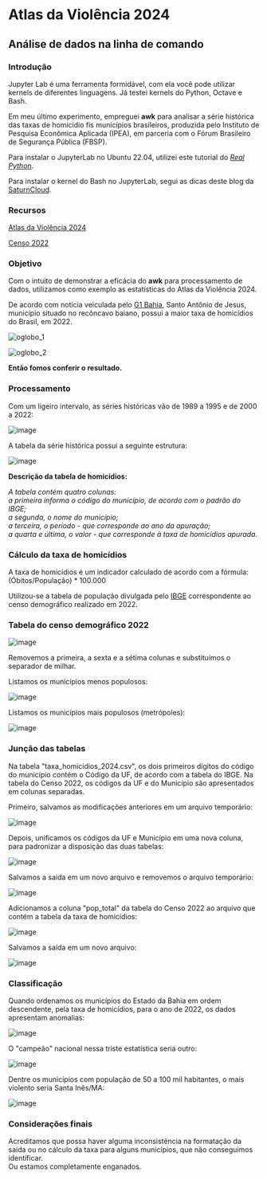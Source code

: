 # Atlas da Violência 2024

## Análise de dados na linha de comando 

### Introdução

Jupyter Lab é uma ferramenta formidável, com ela você pode utilizar kernels de diferentes linguagens. Já testei kernels do Python, Octave e Bash.

Em meu último experimento, empreguei **awk** para analisar a série histórica das taxas de homicídio fis municípios brasileiros, produzida pelo Instituto de Pesquisa Econômica Aplicada (IPEA), 
em parceria com o Fórum Brasileiro de Segurança Pública (FBSP). 

Para instalar o JupyterLab no Ubuntu 22.04, utilizei este tutorial do [*Real Python*](https://realpython.com/using-jupyterlab/#linux-1).

Para instalar o kernel do Bash no JupyterLab, segui as dicas deste blog da [SaturnCloud](https://saturncloud.io/blog/how-to-use-bash-commands-in-jupyter-notebook/).

### Recursos

[Atlas da Violência 2024](https://www.ipea.gov.br/atlasviolencia/publicacoes)

[Censo 2022](https://www.ibge.gov.br/estatisticas/sociais/populacao/22827-censo-demografico-2022.html?edicao=37225&t=resultados)

### Objetivo

Com o intuito de demonstrar a eficácia do **awk** para processamento de dados, utilizamos como exemplo as estatísticas do Atlas da Violência 2024. 

De acordo com notícia veiculada pelo [G1 Bahia](https://g1.globo.com/ba/bahia/noticia/2024/06/18/atlas-da-violencia-2024-santo-antonio-de-jesus.ghtml#:~:text=A%20cidade%20de%20Santo%20Ant%C3%B4nio,de%20Seguran%C3%A7a%20P%C3%BAblica%20(FBSP).), Santo Antônio de Jesus, município situado no recôncavo baiano, possui a maior taxa de homicídios do Brasil, em 2022.

![oglobo_1](https://github.com/guiajf/atlas/assets/152413615/f994c9b3-439b-4938-b6fa-16a9ca88778e)

![oglobo_2](https://github.com/guiajf/atlas/assets/152413615/4c02035b-46ff-4cf4-8c3d-8038f806aeec)

**Então fomos conferir o resultado.**

### Processamento

Com um ligeiro intervalo, as séries históricas vão de 1989 a 1995 e de 2000 a 2022:

![image](https://github.com/guiajf/atlas/assets/152413615/3d2fcb48-6dae-4cab-92b6-1954cb9625e8)

A tabela da série histórica possui a seguinte estrutura:

![image](https://github.com/guiajf/atlas/assets/152413615/715a609c-5a0e-4d72-96dc-d3ea3320aa94)


**Descrição da tabela de homicídios:**

*A tabela contém quatro colunas:<br>
a primeira informa o código do município, de acordo com o padrão do IBGE;<br>
a segunda, o nome do município;<br>
a terceira, o período - que corresponde ao ano da apuração;<br>
a quarta e última, o valor - que corresponde à taxa de homicídios apurada.*

### Cálculo da taxa de homicídios

A taxa de homicídios é um indicador calculado de acordo com a fórmula:<br>
(Óbitos/População) * 100.000<br>

Utilizou-se a tabela de população divulgada pelo [IBGE](https://www.ibge.gov.br/estatisticas/sociais/populacao/22827-censo-demografico-2022.html?edicao=37225&t=resultados) correspondente ao censo demográfico realizado em 2022.

### Tabela do censo demográfico 2022

![image](https://github.com/guiajf/atlas/assets/152413615/bdd8dc17-6811-44f5-98c3-1a2d7870e7d0)

Removemos a primeira, a sexta e a sétima colunas e substituímos o separador de milhar.

Listamos os municípios menos populosos:

![image](https://github.com/guiajf/atlas/assets/152413615/6eaa5cb4-eb14-44bf-8312-9344cee2b402)

Listamos os municípios mais populosos (metrópoles):

![image](https://github.com/guiajf/atlas/assets/152413615/0070241e-e5db-437c-aed7-aa94874e290c)

### Junção das tabelas

Na tabela "taxa_homicidios_2024.csv", os dois primeiros dígitos do código do município contém o Código da UF, de acordo com a tabela do IBGE. Na tabela do Censo 2022, os códigos da UF e do Município são apresentados em colunas separadas.

Primeiro, salvamos as modificações anteriores em um arquivo temporário:

![image](https://github.com/guiajf/atlas/assets/152413615/8f913c32-e789-4cb7-a5bf-455ba6ecb069)

Depois, unificamos os códigos da UF e Município em uma nova coluna, para padronizar a disposição das duas tabelas:

![image](https://github.com/guiajf/atlas/assets/152413615/ff75aaba-026b-4e61-8640-72eb2aadecf1)

Salvamos a saída em um novo arquivo e removemos o arquivo temporário:

![image](https://github.com/guiajf/atlas/assets/152413615/d8cf2ee2-84b5-4ff1-8803-4efec96a4fd6)

Adicionamos a coluna "pop_total" da tabela do Censo 2022 ao arquivo que contém a tabela da taxa de homicídios:

![image](https://github.com/guiajf/atlas/assets/152413615/d248c1fc-3176-420a-8ab9-bd506ef8fe93)

Salvamos a saída em um novo arquivo:

![image](https://github.com/guiajf/atlas/assets/152413615/52dbc6d4-253b-45ad-a82e-d599f4bcebe1)


### Classificação

Quando ordenamos os municípios do Estado da Bahia em ordem descendente, pela taxa de homicídios, para o ano de 2022, os dados apresentam anomalias:

![image](https://github.com/guiajf/atlas/assets/152413615/ea79b36e-a85a-4cd8-befd-a643f8248049)

O "campeão" nacional nessa triste estatística seria outro:

![image](https://github.com/guiajf/atlas/assets/152413615/0d818c7e-0071-42af-9205-e4e3f2db401a)

Dentre os municípios com população de 50 a 100 mil habitantes, o mais violento seria Santa Inês/MA:

![image](https://github.com/guiajf/atlas/assets/152413615/d5be12f5-494a-422d-b0cd-918973c34e37)

### Considerações finais

Acreditamos que possa haver alguma inconsistência na formatação da saída ou no cálculo da taxa para alguns municípios, que não conseguimos identificar.<br>
Ou estamos completamente enganados.




















